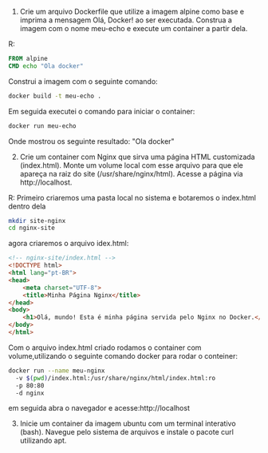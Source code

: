 1. Crie um arquivo Dockerfile que utilize a imagem alpine como base e 
imprima a mensagem Olá, Docker! ao ser executada. Construa a imagem 
com o nome meu-echo e execute um container a partir dela.

R: 
```Dockerfile 
FROM alpine 
CMD echo "Ola docker"
```
Construi a imagem com o seguinte comando:
```bash
docker build -t meu-echo .
```
Em seguida executei o comando para iniciar o container:
```bash
docker run meu-echo
```
Onde mostrou os seguinte resultado: "Ola docker"

2. Crie um container com Nginx que sirva uma página HTML customizada 
(index.html). Monte um volume local com esse arquivo para que ele 
apareça na raiz do site (/usr/share/nginx/html). Acesse a página via 
http://localhost.

R: Primeiro criaremos uma pasta local no sistema e botaremos o index.html dentro dela

```bash
mkdir site-nginx
cd nginx-site
```
agora criaremos o arquivo idex.html:

```html
<!-- nginx-site/index.html -->
<!DOCTYPE html>
<html lang="pt-BR">
<head>
    <meta charset="UTF-8">
    <title>Minha Página Nginx</title>
</head>
<body>
    <h1>Olá, mundo! Esta é minha página servida pelo Nginx no Docker.</h1>
</body>
</html>
```
Com o arquivo index.html criado rodamos o container com volume,utilizando o seguinte comando docker para rodar o conteiner:

```bash
docker run --name meu-nginx 
  -v $(pwd)/index.html:/usr/share/nginx/html/index.html:ro 
  -p 80:80 
  -d nginx
```

em seguida abra o navegador e acesse:http://localhost

3. Inicie um container da imagem ubuntu com um terminal interativo (bash). 
Navegue pelo sistema de arquivos e instale o pacote curl utilizando apt. 